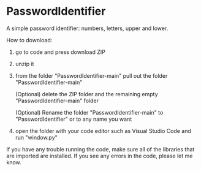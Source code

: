 # PasswordIdentifier
A simple password identifier: numbers, letters, upper and lower.

How to download:
1. go to code and press download ZIP
2. unzip it
3. from the folder "PasswordIdentifier-main" pull out the folder "PasswordIdentifier-main"
    
    (Optional) delete the ZIP folder and the remaining empty "PasswordIdentifier-main" folder
    
    (Optional) Rename the folder "PasswordIdentifier-main" to "PasswordIdentifier" or to any name you want
    
4. open the folder with your code editor such as Visual Studio Code and run "window.py"

If you have any trouble running the code, make sure all of the libraries that are imported are installed.
If you see any errors in the code, please let me know.
